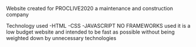 Website created for PROCLIVE2020 a maintenance and construction company

Technology used
-HTML
-CSS 
-JAVASCRIPT
NO FRAMEWORKS used it is a low budget website and intended to be fast as possible without being weighted down by unnecessary technologies
